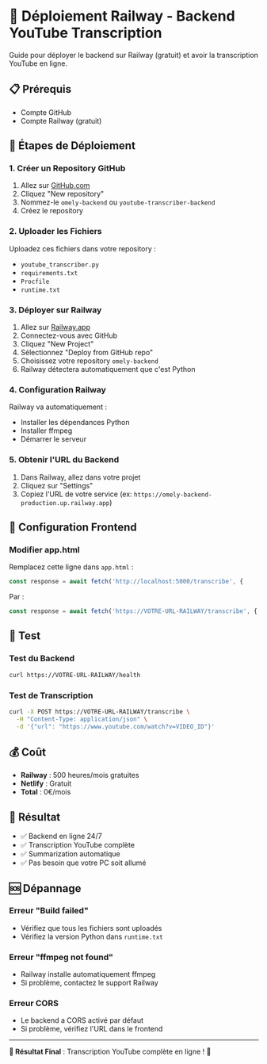 # 🚀 Déploiement Railway - Backend YouTube Transcription

Guide pour déployer le backend sur Railway (gratuit) et avoir la transcription YouTube en ligne.

## 📋 Prérequis

- Compte GitHub
- Compte Railway (gratuit)

## 🎯 Étapes de Déploiement

### **1. Créer un Repository GitHub**

1. Allez sur [GitHub.com](https://github.com)
2. Cliquez "New repository"
3. Nommez-le `omely-backend` ou `youtube-transcriber-backend`
4. Créez le repository

### **2. Uploader les Fichiers**

Uploadez ces fichiers dans votre repository :
- `youtube_transcriber.py`
- `requirements.txt`
- `Procfile`
- `runtime.txt`

### **3. Déployer sur Railway**

1. Allez sur [Railway.app](https://railway.app)
2. Connectez-vous avec GitHub
3. Cliquez "New Project"
4. Sélectionnez "Deploy from GitHub repo"
5. Choisissez votre repository `omely-backend`
6. Railway détectera automatiquement que c'est Python

### **4. Configuration Railway**

Railway va automatiquement :
- Installer les dépendances Python
- Installer ffmpeg
- Démarrer le serveur

### **5. Obtenir l'URL du Backend**

1. Dans Railway, allez dans votre projet
2. Cliquez sur "Settings"
3. Copiez l'URL de votre service (ex: `https://omely-backend-production.up.railway.app`)

## 🔧 Configuration Frontend

### **Modifier app.html**

Remplacez cette ligne dans `app.html` :
```javascript
const response = await fetch('http://localhost:5000/transcribe', {
```

Par :
```javascript
const response = await fetch('https://VOTRE-URL-RAILWAY/transcribe', {
```

## 🧪 Test

### **Test du Backend**
```bash
curl https://VOTRE-URL-RAILWAY/health
```

### **Test de Transcription**
```bash
curl -X POST https://VOTRE-URL-RAILWAY/transcribe \
  -H "Content-Type: application/json" \
  -d '{"url": "https://www.youtube.com/watch?v=VIDEO_ID"}'
```

## 💰 Coût

- **Railway** : 500 heures/mois gratuites
- **Netlify** : Gratuit
- **Total** : 0€/mois

## 🎉 Résultat

- ✅ Backend en ligne 24/7
- ✅ Transcription YouTube complète
- ✅ Summarization automatique
- ✅ Pas besoin que votre PC soit allumé

## 🆘 Dépannage

### **Erreur "Build failed"**
- Vérifiez que tous les fichiers sont uploadés
- Vérifiez la version Python dans `runtime.txt`

### **Erreur "ffmpeg not found"**
- Railway installe automatiquement ffmpeg
- Si problème, contactez le support Railway

### **Erreur CORS**
- Le backend a CORS activé par défaut
- Si problème, vérifiez l'URL dans le frontend

---

**🎯 Résultat Final** : Transcription YouTube complète en ligne ! 🚀


